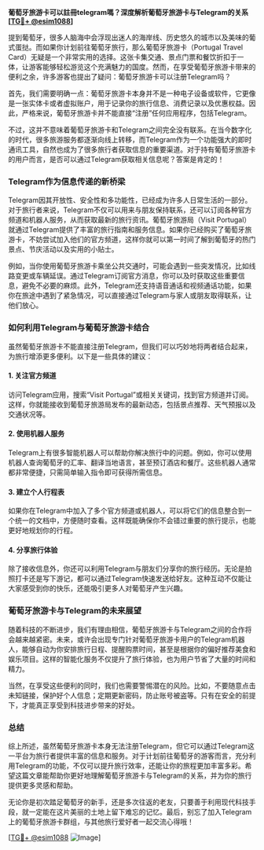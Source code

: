 **葡萄牙旅游卡可以註冊telegram嗎？深度解析葡萄牙旅游卡与Telegram的关系[[TG💪+ @esim1088](https://t.me/s/esim1088)]**

提到葡萄牙，很多人脑海中会浮现出迷人的海岸线、历史悠久的城市以及美味的葡式蛋挞。而如果你计划前往葡萄牙旅行，那么葡萄牙旅游卡（Portugal Travel Card）无疑是一个非常实用的选择。这张卡集交通、景点门票和餐饮折扣于一体，让游客能够轻松游览这个充满魅力的国度。然而，在享受葡萄牙旅游卡带来的便利之余，许多游客也提出了疑问：葡萄牙旅游卡可以注册Telegram吗？

首先，我们需要明确一点：葡萄牙旅游卡本身并不是一种电子设备或软件，它更像是一张实体卡或者虚拟账户，用于记录你的旅行信息、消费记录以及优惠权益。因此，严格来说，葡萄牙旅游卡并不能直接“注册”任何应用程序，包括Telegram。

不过，这并不意味着葡萄牙旅游卡和Telegram之间完全没有联系。在当今数字化的时代，很多旅游服务都逐渐向线上转移，而Telegram作为一个功能强大的即时通讯工具，自然也成为了很多旅行者获取信息的重要渠道。对于持有葡萄牙旅游卡的用户而言，是否可以通过Telegram获取相关信息呢？答案是肯定的！

### Telegram作为信息传递的新桥梁

Telegram因其开放性、安全性和多功能性，已经成为许多人日常生活的一部分。对于旅行者来说，Telegram不仅可以用来与朋友保持联系，还可以订阅各种官方频道和机器人服务，从而获取最新的旅行资讯。葡萄牙旅游局（Visit Portugal）就通过Telegram提供了丰富的旅行指南和服务信息。如果你已经购买了葡萄牙旅游卡，不妨尝试加入他们的官方频道，这样你就可以第一时间了解到葡萄牙的热门景点、节庆活动以及实用的小贴士。

例如，当你使用葡萄牙旅游卡乘坐公共交通时，可能会遇到一些突发情况，比如线路变更或车辆延误。通过Telegram订阅官方消息，你可以及时获取这些重要信息，避免不必要的麻烦。此外，Telegram还支持语音通话和视频通话功能，如果你在旅途中遇到了紧急情况，可以直接通过Telegram与家人或朋友取得联系，让他们放心。

### 如何利用Telegram与葡萄牙旅游卡结合

虽然葡萄牙旅游卡不能直接注册Telegram，但我们可以巧妙地将两者结合起来，为旅行增添更多便利。以下是一些具体的建议：

#### 1. **关注官方频道**
   访问Telegram应用，搜索“Visit Portugal”或相关关键词，找到官方频道并订阅。这样，你就能接收到葡萄牙旅游局发布的最新动态，包括景点推荐、天气预报以及交通状况等。

#### 2. **使用机器人服务**
   Telegram上有很多智能机器人可以帮助你解决旅行中的问题。例如，你可以使用机器人查询葡萄牙的汇率、翻译当地语言，甚至预订酒店和餐厅。这些机器人通常都非常便捷，只需简单输入指令即可获得所需信息。

#### 3. **建立个人行程表**
   如果你在Telegram中加入了多个官方频道或机器人，可以将它们的信息整合到一个统一的文档中，方便随时查看。这样既能确保你不会错过重要的旅行提示，也能更好地规划你的行程。

#### 4. **分享旅行体验**
   除了接收信息外，你还可以利用Telegram与朋友们分享你的旅行经历。无论是拍照打卡还是写下游记，都可以通过Telegram快速发送给好友。这种互动不仅能让大家感受到你的快乐，还能吸引更多人对葡萄牙产生兴趣。

### 葡萄牙旅游卡与Telegram的未来展望

随着科技的不断进步，我们有理由相信，葡萄牙旅游卡与Telegram之间的合作将会越来越紧密。未来，或许会出现专门针对葡萄牙旅游卡用户的Telegram机器人，能够自动为你安排旅行日程、提醒购票时间，甚至是根据你的偏好推荐美食和娱乐项目。这样的智能化服务不仅提升了旅行体验，也为用户节省了大量的时间和精力。

当然，在享受这些便利的同时，我们也需要警惕潜在的风险。比如，不要随意点击未知链接，保护好个人信息；定期更新密码，防止账号被盗等。只有在安全的前提下，才能真正享受到科技进步带来的好处。

### 总结

综上所述，虽然葡萄牙旅游卡本身无法注册Telegram，但它可以通过Telegram这一平台为旅行者提供丰富的信息和服务。对于计划前往葡萄牙的游客而言，充分利用Telegram的功能，不仅可以提升旅行效率，还能让你的旅程更加丰富多彩。希望这篇文章能帮助你更好地理解葡萄牙旅游卡与Telegram的关系，并为你的旅行提供更多灵感和帮助。

无论你是初次踏足葡萄牙的新手，还是多次往返的老友，只要善于利用现代科技手段，就一定能在这片美丽的土地上留下难忘的记忆。最后，别忘了加入Telegram上的葡萄牙旅游卡群组，与其他旅行爱好者一起交流心得哦！

[[TG💪+ @esim1088](https://t.me/s/esim1088) ![Image](https://i.postimg.cc/4NQfJmqS/Snipaste-2025-05-13-00-14-12.png)]